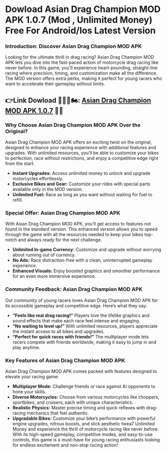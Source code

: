# Dowload Asian Drag Champion MOD APK 1.0.7 (Mod , Unlimited Money) Free For Android/Ios Latest Version

### Introduction: Discover Asian Drag Champion MOD APK

Looking for the ultimate thrill in drag racing? Asian Drag Champion MOD APK lets you dive into the fast-paced action of motorcycle drag racing like never before. In this game, you’ll experience heart-pounding, straight-line racing where precision, timing, and customization make all the difference. The MOD version offers extra perks, making it perfect for young racers who want to accelerate their gameplay without limits.



## 👉Link Dowload 🧑🏻‍🦰🏍️: [Asian Drag Champion MOD APK 1.0.7](https://modhello.com/asian-drag-champion/) 👌🏻

### Why Choose Asian Drag Champion MOD APK Over the Original?

Asian Drag Champion MOD APK offers an exciting twist on the original, designed to enhance your racing experience with additional features and upgrades. With unlimited resources, you’ll be able to customize your bikes to perfection, race without restrictions, and enjoy a competitive edge right from the start.

- **Instant Upgrades:** Access unlimited money to unlock and upgrade motorcycles effortlessly.
- **Exclusive Bikes and Gear:** Customize your rides with special parts available only in the MOD version.
- **Unlimited Fuel:** Race as long as you want without waiting for fuel to refill.

### Special Offer: Asian Drag Champion MOD APK

With Asian Drag Champion MOD APK, you’ll get access to features not found in the standard version. This enhanced version allows you to speed through the game with all the resources needed to keep your bikes top-notch and always ready for the next challenge.

- **Unlimited In-game Currency:** Customize and upgrade without worrying about running out of currency.
- **No Ads:** Race distraction-free with a clean, uninterrupted gameplay experience.
- **Enhanced Visuals:** Enjoy boosted graphics and smoother performance for an even more immersive experience.

### Community Feedback: Asian Drag Champion MOD APK

Our community of young racers loves Asian Drag Champion MOD APK for its accessible gameplay and competitive edge. Here’s what they say:

- **“Feels like real drag racing!”** Players love the lifelike graphics and sound effects that make each race feel intense and engaging.
- **“No waiting to level up!”** With unlimited resources, players appreciate the instant access to all bikes and upgrades.
- **“Perfect for quick races with friends!”** The multiplayer mode lets racers compete with friends worldwide, making it easy to jump in and play anytime.

### Key Features of Asian Drag Champion MOD APK

Asian Drag Champion MOD APK comes packed with features designed to elevate your racing game:

- **Multiplayer Mode:** Challenge friends or race against AI opponents to hone your skills.
- **Diverse Motorcycles:** Choose from various motorcycles like choppers, sportbikes, and cruisers, each with unique characteristics.
- **Realistic Physics:** Master precise timing and quick reflexes with drag-racing mechanics that feel authentic.
- **Upgradable Bikes:** Customize your bike’s performance with powerful engine upgrades, nitrous boosts, and slick aesthetic twea7 Unlimited Money and experience the thrill of motorcycle racing like never before. With its high-speed gameplay, competitive modes, and easy-to-use controls, this game is a must-have for young racing enthusiasts looking for endless excitement and non-stop racing action!

